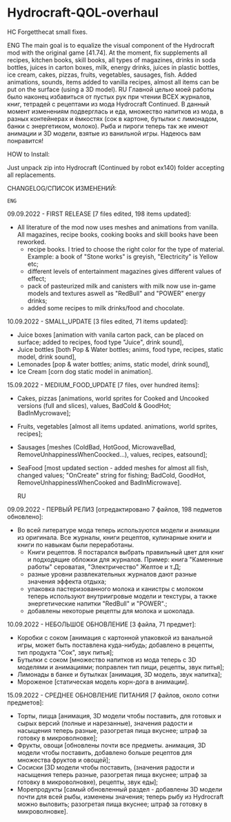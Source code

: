 # Hydrocraft-QOL-overhaul
HC Forgetthecat small fixes.

ENG
The main goal is to equalize the visual component of the Hydrocraft mod with the original game [41.74]. At the moment, fix supplements all recipes, kitchen books, skill books, all types of magazines, drinks in soda bottles, juices in carton boxes, milk, energy drinks, juices in plastic bottles, ice cream, cakes, pizzas, fruits, vegetables, sausages, fish. Added animations, sounds, items added to vanilla recipes, almost all items can be put on the surface (using a 3D model).
RU
Главной целью моей работы было наконец избавиться от пустых рук при чтении ВСЕХ журналов, книг, тетрадей с рецептами из мода Hydrocraft Continued. В данный момент изменениям подверглась и еда, множество напитков из мода, в разных контейнерах и ёмкостях (сок в картоне, бутылки с лимонадом, банки с энергетиком, молоко). Рыба и пироги теперь так же имеют анимации и 3D модели, взятые из ванильной игры. Надеюсь вам понравится!

HOW to Install:

Just unpack zip into Hydrocraft (Continued by robot ex140) folder accepting all replacements.

CHANGELOG/СПИСОК ИЗМЕНЕНИЙ:

	ENG

09.09.2022 - FIRST RELEASE [7 files edited, 198 items updated]:
- All literature of the mod now uses meshes and animations from vanilla. All magazines, recipe books, cooking books and skill books have been reworked. 
	+ recipe books. I tried to choose the right color for the type of material. Example: a book of "Stone works" is greyish, "Electricity" is Yellow etc;
	+ different levels of entertainment magazines gives different values of effect;
	+ pack of pasteurized milk and canisters with milk now use in-game models and textures aswell as "RedBull" and "POWER" energy drinks;
	+ added some recipes to milk drinks/food and chocolate.
	
10.09.2022 - SMALL_UPDATE [3 files edited, 71 items updated]:
 - Juice boxes [animation with vanila carton pack, can be placed on surface; added to recipes, food type "Juice", drink sound], 
 - Juice bottles [both Pop & Water bottles; anims, food type, recipes, static model, drink sound], 
 - Lemonades [pop & water bottles; anims, static model, drink sound], 
 - Ice Cream [corn dog static model in animation].

15.09.2022 - MEDIUM_FOOD_UPDATE [7 files, over hundred items]:
 - Cakes, pizzas [animations, world sprites for Cooked and Uncooked versions (full and slices), values, BadCold & GoodHot; BadInMycrowave];
 - Fruits, vegetables [almost all items updated. animations, world sprites, recipes];
 - Sausages [meshes (ColdBad, HotGood, MicrowaveBad, RemoveUnhappinessWhenCoocked...), values, recipes, eatsound];
 - SeaFood [most updated section - added meshes for almost all fish, changed values; "OnCreate" string for fishing; BadCold, GoodHot, RemoveUnhappinessWhenCooked and BadInMicrowave].

	RU

09.09.2022 - ПЕРВЫЙ РЕЛИЗ [отредактировано 7 файлов, 198 педметов обновлено]:
- Во всей литературе мода теперь используются модели и анимации из оригинала. Все журналы, книги рецептов, кулинарные книги и книги по навыкам были переработаны.
	+ Книги рецептов. Я постарался выбрать правильный цвет для книг и подходящие обложки для журналов. Пример: книга "Каменные работы" сероватая, "Электричество" Желтое и т.Д;
	+ разные уровни развлекательных журналов дают разные значения эффекта отдыха;
	+ упаковка пастеризованного молока и канистры с молоком теперь используют внутриигровые модели и текстуры, а также энергетические напитки "RedBull" и "POWER".;
	+ добавлены некоторые рецепты для молока и шоколада.

10.09.2022 - НЕБОЛЬШОЕ ОБНОВЛЕНИЕ [3 файла, 71 предмет]:
 - Коробки с соком [анимация с картонной упаковкой из ванальной игры, может быть поставлена куда-нибудь; добавлено в рецепты, тип продукта "Сок", звук питья];
 - Бутылки с соком [множество напитков из мода теперь с 3D моделями и анимациями; поправлен тип пищи, рецепты, звук питья];
 - Лимонады в банке и бутылках [анимация, 3D модель, звук напитка];
 - Мороженое [статическая модель корн-дога в анимации].
	
15.09.2022 - СРЕДНЕЕ ОБНОВЛЕНИЕ ПИТАНИЯ [7 файлов, около сотни предметов]:
 - Торты, пицца [анимация, 3D модели чтобы поставить, для готовых и сырых версий (полные и нарезанные), значения радости и насыщения теперь разные, разогретая пища вкуснее; штраф за готовку в микроволновке];
 - Фрукты, овощи [обновлены почти все предметы. анимация, 3D модели чтобы поставить, добавлено больше рецептов для множества фруктов и овощей];
 - Сосиски [3D модели чтобы поставить, (значения радости и насыщения теперь разные, разогретая пища вкуснее; штраф за готовку в микроволновке), рецепты, звук еды];
 - Морепродукты [самый обновленный раздел - добавлены 3D модели почти для всей рыбы, изменены значения; теперь рыбу из Hydrocraft можно выловить; разогретая пища вкуснее; штраф за готовку в микроволновке].
